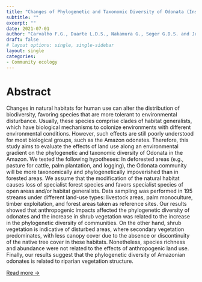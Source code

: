 ```yaml
---
title: "Changes of Phylogenetic and Taxonomic Diversity of Odonata (Insecta) in Response to Land Use in Amazonia"
subtitle: ""
excerpt: ""
date: 2021-07-01
author: "Carvalho F.G., Duarte L.D.S., Nakamura G., Seger G.D.S. and Juen L."
draft: false
# layout options: single, single-sidebar
layout: single
categories:
- Community ecology
---
```


# Abstract

Changes in natural habitats for human use can alter the distribution of biodiversity, favoring species that are more tolerant to environmental disturbance. Usually, these species comprise clades of habitat generalists, which have biological mechanisms to colonize environments with different environmental conditions. However, such effects are still poorly understood for most biological groups, such as the Amazon odonates. Therefore, this study aims to evaluate the effects of land use along an environmental gradient on the phylogenetic and taxonomic diversity of Odonata in the Amazon. We tested the following hypotheses: In deforested areas (e.g., pasture for cattle, palm plantation, and logging), the Odonata community will be more taxonomically and phylogenetically impoverished than in forested areas. We assume that the modification of the natural habitat causes loss of specialist forest species and favors specialist species of open areas and/or habitat generalists. Data sampling was performed in 195 streams under different land-use types: livestock areas, palm monoculture, timber exploitation, and forest areas taken as reference sites. Our results showed that anthropogenic impacts affected the phylogenetic diversity of odonates and the increase in shrub vegetation was related to the increase in the phylogenetic diversity of communities. On the other hand, shrub vegetation is indicative of disturbed areas, where secondary vegetation predominates, with less canopy cover due to the absence or discontinuity of the native tree cover in these habitats. Nonetheless, species richness and abundance were not related to the effects of anthropogenic land use. Finally, our results suggest that the phylogenetic diversity of Amazonian odonates is related to riparian vegetation structure. 

[Read more ->](https://www.mdpi.com/1999-4907/12/8/1061)

